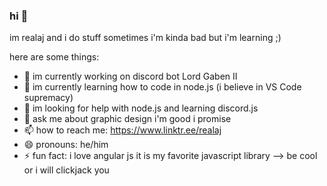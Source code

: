 ### hi 👋
im realaj and i do stuff sometimes
i'm kinda bad but i'm learning ;)

here are some things:

- 🔭 im currently working on discord bot Lord Gaben II
- 🌱 im currently learning how to code in node.js (i believe in VS Code supremacy)
- 🤔 im looking for help with node.js and learning discord.js
- 💬 ask me about graphic design i'm good i promise
- 📫 how to reach me: https://www.linktr.ee/realaj
- 😄 pronouns: he/him
- ⚡ fun fact: i love angular js it is my favorite javascript library
--> be cool or i will clickjack you
